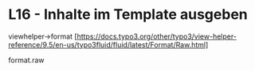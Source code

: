 # L16 - Inhalte im Template ausgeben

viewhelper->format [https://docs.typo3.org/other/typo3/view-helper-reference/9.5/en-us/typo3fluid/fluid/latest/Format/Raw.html]

format.raw
